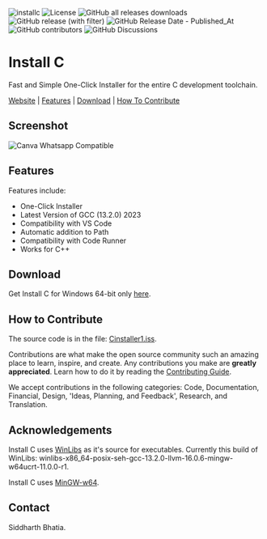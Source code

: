 ![installc](https://socialify.git.ci/Welding-Torch/installc/image?description=1&font=Inter&logo=https%3A%2F%2Fupload.wikimedia.org%2Fwikipedia%2Fcommons%2F1%2F18%2FC_Programming_Language.svg&name=1&pattern=Circuit%20Board&stargazers=1&theme=Light)
![License](https://img.shields.io/github/license/welding-torch/installc?style=for-the-badge&color=blue)
![GitHub all releases downloads](https://img.shields.io/github/downloads/welding-torch/installc/total?style=for-the-badge&color=blue)
![GitHub release (with filter)](https://img.shields.io/github/v/release/welding-torch/installc?style=for-the-badge&label=Current%20Version&color=blue)
![GitHub Release Date - Published_At](https://img.shields.io/github/release-date/welding-torch/installc?style=for-the-badge&color=blue)
![GitHub contributors](https://img.shields.io/github/contributors/welding-torch/installc?style=for-the-badge&color=blue)
![GitHub Discussions](https://img.shields.io/github/discussions/welding-torch/installc?style=for-the-badge)

# Install C
Fast and Simple One-Click Installer for the entire C development toolchain.

[Website](https://installc.org) | [Features](#features) | [Download](#download) | [How To Contribute](#how-to-contribute)

## Screenshot
![Canva Whatsapp Compatible](https://github.com/Welding-Torch/installc/assets/46340124/fa497877-f859-4bce-a010-4e29c452286d)

## Features
Features include:
* One-Click Installer
* Latest Version of GCC (13.2.0) 2023
* Compatibility with VS Code
* Automatic addition to Path
* Compatibility with Code Runner
* Works for C++

## Download
Get Install C for Windows 64-bit only [here](https://github.com/Welding-Torch/installc/releases/latest/download/installc.exe).

## How to Contribute
The source code is in the file: [Cinstaller1.iss](https://github.com/Welding-Torch/installc/blob/main/Cinstaller1.iss).  

Contributions are what make the open source community such an amazing place to learn, inspire, and create. Any contributions you make are **greatly appreciated**. Learn how to do it by reading the [Contributing Guide](CONTRIBUTING.md).

We accept contributions in the following categories: Code, Documentation, Financial, Design, 'Ideas, Planning, and Feedback', Research, and Translation.

## Acknowledgements

Install C uses [WinLibs](https://winlibs.com/) as it's source for executables. Currently this build of WinLibs: winlibs-x86_64-posix-seh-gcc-13.2.0-llvm-16.0.6-mingw-w64ucrt-11.0.0-r1.

Install C uses [MinGW-w64](https://www.mingw-w64.org/).

## Contact
Siddharth Bhatia.

